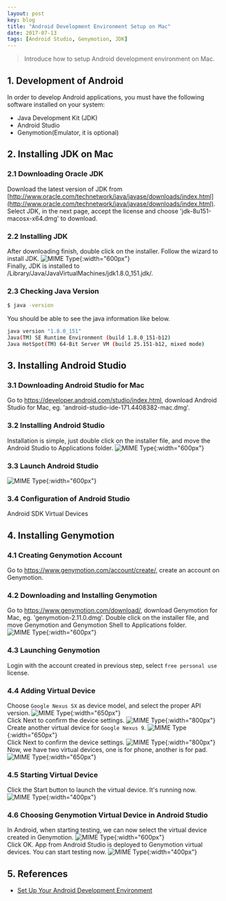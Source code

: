 ```yaml
---
layout: post
key: blog
title: "Android Development Environment Setup on Mac"
date: 2017-07-13
tags: [Android Studio, Genymotion, JDK]
---
```


> Introduce how to setup Android development environment on Mac.

## 1. Development of Android
In order to develop Android applications, you must have the following software installed on your system:
* Java Development Kit (JDK)
* Android Studio
* Genymotion(Emulator, it is optional)

## 2. Installing JDK on Mac
### 2.1 Downloading Oracle JDK
Download the latest version of JDK from [http://www.oracle.com/technetwork/java/javase/downloads/index.html](http://www.oracle.com/technetwork/java/javase/downloads/index.html). Select JDK, in the next page, accept the license and choose 'jdk-8u151-macosx-x64.dmg' to download.
### 2.2 Installing JDK
After downloading finish, double click on the installer. Follow the wizard to install JDK.
![MIME Type](/public/pics/2017-07-13/installjdk.png){:width="600px"}  
Finally, JDK is installed to /Library/Java/JavaVirtualMachines/jdk1.8.0_151.jdk/.
### 2.3 Checking Java Version
```sh
$ java -version
```
You should be able to see the java information like below.
```sh
java version "1.8.0_151"
Java(TM) SE Runtime Environment (build 1.8.0_151-b12)
Java HotSpot(TM) 64-Bit Server VM (build 25.151-b12, mixed mode)
```

## 3. Installing Android Studio
### 3.1 Downloading Android Studio for Mac
Go to https://developer.android.com/studio/index.html, download Android Studio for Mac, eg. 'android-studio-ide-171.4408382-mac.dmg'.
### 3.2 Installing Android Studio
Installation is simple, just double click on the installer file, and move the Android Studio to Applications folder.
![MIME Type](/public/pics/2017-07-13/installandroidstudio.png){:width="600px"}  
### 3.3 Launch Android Studio
![MIME Type](/public/pics/2017-07-13/launch.png){:width="600px"}  
### 3.4 Configuration of Android Studio
Android SDK
Virtual Devices

## 4. Installing Genymotion
### 4.1 Creating Genymotion Account
Go to https://www.genymotion.com/account/create/, create an account on Genymotion.
### 4.2 Downloading and Installing Genymotion
Go to https://www.genymotion.com/download/, download Genymotion for Mac, eg. 'genymotion-2.11.0.dmg'. Double click on the installer file, and move Genymotion and Genymotion Shell to Applications folder.
![MIME Type](/public/pics/2017-07-13/installgenymotion.png){:width="600px"}  
### 4.3 Launching Genymotion
Login with the account created in previous step, select `free personal use` license.
### 4.4 Adding Virtual Device
Choose `Google Nexus 5X` as device model, and select the proper API version.
![MIME Type](/public/pics/2017-07-13/createvirtualdevice.png){:width="650px"}  
Click Next to confirm the device settings.
![MIME Type](/public/pics/2017-07-13/createvirtualdevice2.png){:width="800px"}  
Create another virtual device for `Google Nexus 9`.
![MIME Type](/public/pics/2017-07-13/createvirtualdevice3.png){:width="650px"}  
Click Next to confirm the device settings.
![MIME Type](/public/pics/2017-07-13/createvirtualdevice4.png){:width="800px"}  
Now, we have two virtual devices, one is for phone, another is for pad.
![MIME Type](/public/pics/2017-07-13/genymotion.png){:width="650px"}  
### 4.5 Starting Virtual Device
Click the Start button to launch the virtual device. It's running now.
![MIME Type](/public/pics/2017-07-13/running.png){:width="400px"}  
### 4.6 Choosing Genymotion Virtual Device in Android Studio
In Android, when starting testing, we can now select the virtual device created in Genymotion.
![MIME Type](/public/pics/2017-07-13/selectemulator.png){:width="600px"}  
Click OK. App from Android Studio is deployed to Genymotion virtual devices. You can start testing now.
![MIME Type](/public/pics/2017-07-13/working.png){:width="400px"}  

## 5. References
* [Set Up Your Android Development Environment](https://trailhead.salesforce.com/en/projects/mobilesdk_setup_dev_tools/steps/mobilesdk_setup_android)
